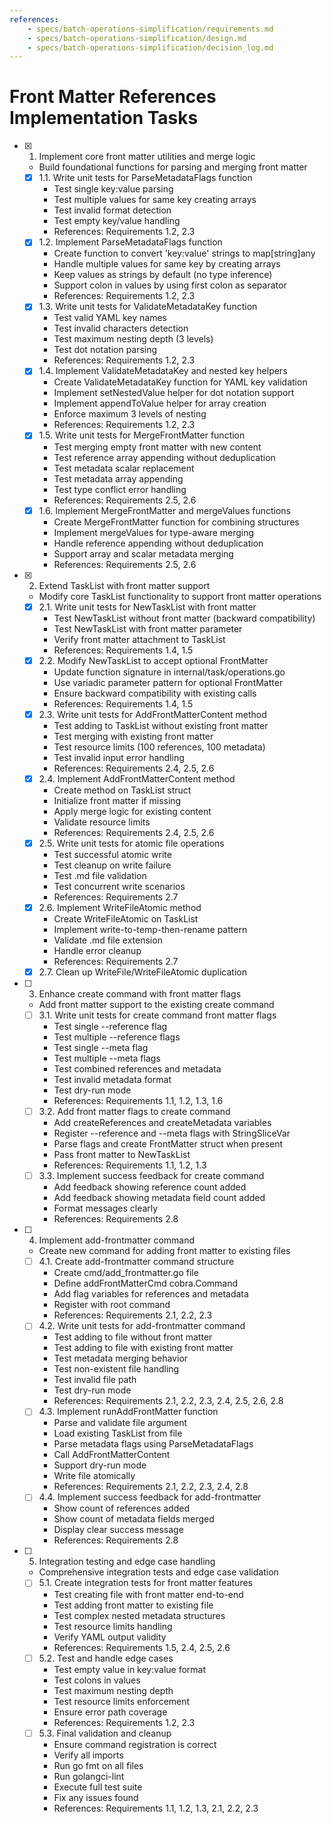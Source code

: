 ```yaml
---
references:
    - specs/batch-operations-simplification/requirements.md
    - specs/batch-operations-simplification/design.md
    - specs/batch-operations-simplification/decision_log.md
---
```

# Front Matter References Implementation Tasks

- [x] 1. Implement core front matter utilities and merge logic
  - Build foundational functions for parsing and merging front matter
  - [x] 1.1. Write unit tests for ParseMetadataFlags function
    - Test single key:value parsing
    - Test multiple values for same key creating arrays
    - Test invalid format detection
    - Test empty key/value handling
    - References: Requirements 1.2, 2.3
  - [x] 1.2. Implement ParseMetadataFlags function
    - Create function to convert 'key:value' strings to map[string]any
    - Handle multiple values for same key by creating arrays
    - Keep values as strings by default (no type inference)
    - Support colon in values by using first colon as separator
    - References: Requirements 1.2, 2.3
  - [x] 1.3. Write unit tests for ValidateMetadataKey function
    - Test valid YAML key names
    - Test invalid characters detection
    - Test maximum nesting depth (3 levels)
    - Test dot notation parsing
    - References: Requirements 1.2, 2.3
  - [x] 1.4. Implement ValidateMetadataKey and nested key helpers
    - Create ValidateMetadataKey function for YAML key validation
    - Implement setNestedValue helper for dot notation support
    - Implement appendToValue helper for array creation
    - Enforce maximum 3 levels of nesting
    - References: Requirements 1.2, 2.3
  - [x] 1.5. Write unit tests for MergeFrontMatter function
    - Test merging empty front matter with new content
    - Test reference array appending without deduplication
    - Test metadata scalar replacement
    - Test metadata array appending
    - Test type conflict error handling
    - References: Requirements 2.5, 2.6
  - [x] 1.6. Implement MergeFrontMatter and mergeValues functions
    - Create MergeFrontMatter function for combining structures
    - Implement mergeValues for type-aware merging
    - Handle reference appending without deduplication
    - Support array and scalar metadata merging
    - References: Requirements 2.5, 2.6
- [x] 2. Extend TaskList with front matter support
  - Modify core TaskList functionality to support front matter operations
  - [x] 2.1. Write unit tests for NewTaskList with front matter
    - Test NewTaskList without front matter (backward compatibility)
    - Test NewTaskList with front matter parameter
    - Verify front matter attachment to TaskList
    - References: Requirements 1.4, 1.5
  - [x] 2.2. Modify NewTaskList to accept optional FrontMatter
    - Update function signature in internal/task/operations.go
    - Use variadic parameter pattern for optional FrontMatter
    - Ensure backward compatibility with existing calls
    - References: Requirements 1.4, 1.5
  - [x] 2.3. Write unit tests for AddFrontMatterContent method
    - Test adding to TaskList without existing front matter
    - Test merging with existing front matter
    - Test resource limits (100 references, 100 metadata)
    - Test invalid input error handling
    - References: Requirements 2.4, 2.5, 2.6
  - [x] 2.4. Implement AddFrontMatterContent method
    - Create method on TaskList struct
    - Initialize front matter if missing
    - Apply merge logic for existing content
    - Validate resource limits
    - References: Requirements 2.4, 2.5, 2.6
  - [x] 2.5. Write unit tests for atomic file operations
    - Test successful atomic write
    - Test cleanup on write failure
    - Test .md file validation
    - Test concurrent write scenarios
    - References: Requirements 2.7
  - [x] 2.6. Implement WriteFileAtomic method
    - Create WriteFileAtomic on TaskList
    - Implement write-to-temp-then-rename pattern
    - Validate .md file extension
    - Handle error cleanup
    - References: Requirements 2.7
  - [x] 2.7. Clean up WriteFile/WriteFileAtomic duplication
- [ ] 3. Enhance create command with front matter flags
  - Add front matter support to the existing create command
  - [ ] 3.1. Write unit tests for create command front matter flags
    - Test single --reference flag
    - Test multiple --reference flags
    - Test single --meta flag
    - Test multiple --meta flags
    - Test combined references and metadata
    - Test invalid metadata format
    - Test dry-run mode
    - References: Requirements 1.1, 1.2, 1.3, 1.6
  - [ ] 3.2. Add front matter flags to create command
    - Add createReferences and createMetadata variables
    - Register --reference and --meta flags with StringSliceVar
    - Parse flags and create FrontMatter struct when present
    - Pass front matter to NewTaskList
    - References: Requirements 1.1, 1.2, 1.3
  - [ ] 3.3. Implement success feedback for create command
    - Add feedback showing reference count added
    - Add feedback showing metadata field count added
    - Format messages clearly
    - References: Requirements 2.8
- [ ] 4. Implement add-frontmatter command
  - Create new command for adding front matter to existing files
  - [ ] 4.1. Create add-frontmatter command structure
    - Create cmd/add_frontmatter.go file
    - Define addFrontMatterCmd cobra.Command
    - Add flag variables for references and metadata
    - Register with root command
    - References: Requirements 2.1, 2.2, 2.3
  - [ ] 4.2. Write unit tests for add-frontmatter command
    - Test adding to file without front matter
    - Test adding to file with existing front matter
    - Test metadata merging behavior
    - Test non-existent file handling
    - Test invalid file path
    - Test dry-run mode
    - References: Requirements 2.1, 2.2, 2.3, 2.4, 2.5, 2.6, 2.8
  - [ ] 4.3. Implement runAddFrontMatter function
    - Parse and validate file argument
    - Load existing TaskList from file
    - Parse metadata flags using ParseMetadataFlags
    - Call AddFrontMatterContent
    - Support dry-run mode
    - Write file atomically
    - References: Requirements 2.1, 2.2, 2.3, 2.4, 2.8
  - [ ] 4.4. Implement success feedback for add-frontmatter
    - Show count of references added
    - Show count of metadata fields merged
    - Display clear success message
    - References: Requirements 2.8
- [ ] 5. Integration testing and edge case handling
  - Comprehensive integration tests and edge case validation
  - [ ] 5.1. Create integration tests for front matter features
    - Test creating file with front matter end-to-end
    - Test adding front matter to existing file
    - Test complex nested metadata structures
    - Test resource limits handling
    - Verify YAML output validity
    - References: Requirements 1.5, 2.4, 2.5, 2.6
  - [ ] 5.2. Test and handle edge cases
    - Test empty value in key:value format
    - Test colons in values
    - Test maximum nesting depth
    - Test resource limits enforcement
    - Ensure error path coverage
    - References: Requirements 1.2, 2.3
  - [ ] 5.3. Final validation and cleanup
    - Ensure command registration is correct
    - Verify all imports
    - Run go fmt on all files
    - Run golangci-lint
    - Execute full test suite
    - Fix any issues found
    - References: Requirements 1.1, 1.2, 1.3, 2.1, 2.2, 2.3
